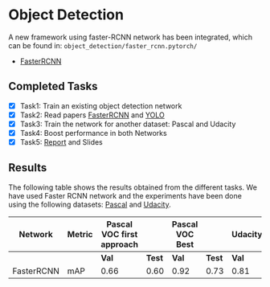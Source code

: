 # Object Detection 

A new framework using faster-RCNN network has been integrated, which can be found in: ```object_detection/faster_rcnn.pytorch/```

- [FasterRCNN](papers/FasterRCNN.md)

## Completed Tasks

- [x] Task1: Train an existing object detection network
- [x] Task2: Read papers [FasterRCNN](papers/FasterRCNN.md) and [YOLO](YOLO.md)
- [x] Task3: Train the network for another dataset: Pascal and Udacity
- [x] Task4: Boost performance in both Networks
- [x] Task5: [Report](../README.md#Report) and Slides

## Results

The following table shows the results obtained from the different tasks. We have used Faster RCNN network and the experiments have been done using the following datasets: [Pascal](https://link.springer.com/article/10.1007/s11263-009-0275-4) and 
[Udacity](https://github.com/udacity/self-driving-car/tree/master/datasets).


| Network |  Metric  | Pascal VOC first approach  |        | Pascal VOC Best   |        | Udacity |        |
|---------|--------------|---------|--------|---------|--------|---------|--------|
|         |              | **Val** |**Test**| **Val** |**Test**| **Val** |**Test**|
| FasterRCNN    | mAP     |   0.66 | 0.60  |  0.92  | 0.73      | 0.81   | 0.44  |
